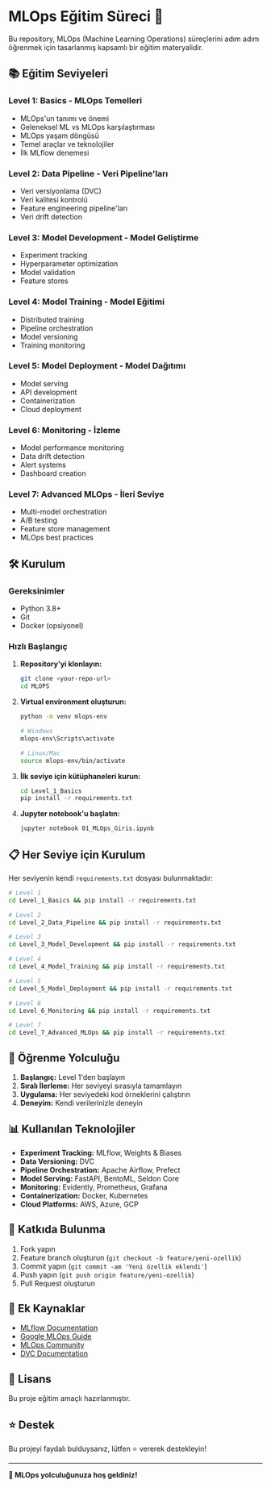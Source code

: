 # MLOps Eğitim Süreci 🚀

Bu repository, MLOps (Machine Learning Operations) süreçlerini adım adım öğrenmek için tasarlanmış kapsamlı bir eğitim materyalidir.

## 📚 Eğitim Seviyeleri

### Level 1: Basics - MLOps Temelleri
- MLOps'un tanımı ve önemi
- Geleneksel ML vs MLOps karşılaştırması
- MLOps yaşam döngüsü
- Temel araçlar ve teknolojiler
- İlk MLflow denemesi

### Level 2: Data Pipeline - Veri Pipeline'ları
- Veri versiyonlama (DVC)
- Veri kalitesi kontrolü
- Feature engineering pipeline'ları
- Veri drift detection

### Level 3: Model Development - Model Geliştirme
- Experiment tracking
- Hyperparameter optimization
- Model validation
- Feature stores

### Level 4: Model Training - Model Eğitimi
- Distributed training
- Pipeline orchestration
- Model versioning
- Training monitoring

### Level 5: Model Deployment - Model Dağıtımı
- Model serving
- API development
- Containerization
- Cloud deployment

### Level 6: Monitoring - İzleme
- Model performance monitoring
- Data drift detection
- Alert systems
- Dashboard creation

### Level 7: Advanced MLOps - İleri Seviye
- Multi-model orchestration
- A/B testing
- Feature store management
- MLOps best practices

## 🛠️ Kurulum

### Gereksinimler
- Python 3.8+
- Git
- Docker (opsiyonel)

### Hızlı Başlangıç

1. **Repository'yi klonlayın:**
   ```bash
   git clone <your-repo-url>
   cd MLOPS
   ```

2. **Virtual environment oluşturun:**
   ```bash
   python -m venv mlops-env
   
   # Windows
   mlops-env\Scripts\activate
   
   # Linux/Mac
   source mlops-env/bin/activate
   ```

3. **İlk seviye için kütüphaneleri kurun:**
   ```bash
   cd Level_1_Basics
   pip install -r requirements.txt
   ```

4. **Jupyter notebook'u başlatın:**
   ```bash
   jupyter notebook 01_MLOps_Giris.ipynb
   ```

## 📋 Her Seviye için Kurulum

Her seviyenin kendi `requirements.txt` dosyası bulunmaktadır:

```bash
# Level 1
cd Level_1_Basics && pip install -r requirements.txt

# Level 2
cd Level_2_Data_Pipeline && pip install -r requirements.txt

# Level 3
cd Level_3_Model_Development && pip install -r requirements.txt

# Level 4
cd Level_4_Model_Training && pip install -r requirements.txt

# Level 5
cd Level_5_Model_Deployment && pip install -r requirements.txt

# Level 6
cd Level_6_Monitoring && pip install -r requirements.txt

# Level 7
cd Level_7_Advanced_MLOps && pip install -r requirements.txt
```

## 🎯 Öğrenme Yolculuğu

1. **Başlangıç:** Level 1'den başlayın
2. **Sıralı İlerleme:** Her seviyeyi sırasıyla tamamlayın
3. **Uygulama:** Her seviyedeki kod örneklerini çalıştırın
4. **Deneyim:** Kendi verilerinizle deneyin

## 📊 Kullanılan Teknolojiler

- **Experiment Tracking:** MLflow, Weights & Biases
- **Data Versioning:** DVC
- **Pipeline Orchestration:** Apache Airflow, Prefect
- **Model Serving:** FastAPI, BentoML, Seldon Core
- **Monitoring:** Evidently, Prometheus, Grafana
- **Containerization:** Docker, Kubernetes
- **Cloud Platforms:** AWS, Azure, GCP

## 🤝 Katkıda Bulunma

1. Fork yapın
2. Feature branch oluşturun (`git checkout -b feature/yeni-ozellik`)
3. Commit yapın (`git commit -am 'Yeni özellik eklendi'`)
4. Push yapın (`git push origin feature/yeni-ozellik`)
5. Pull Request oluşturun

## 📖 Ek Kaynaklar

- [MLflow Documentation](https://mlflow.org/docs/latest/index.html)
- [Google MLOps Guide](https://cloud.google.com/architecture/mlops-continuous-delivery-and-automation-pipelines-in-machine-learning)
- [MLOps Community](https://mlops.community/)
- [DVC Documentation](https://dvc.org/doc)

## 📝 Lisans

Bu proje eğitim amaçlı hazırlanmıştır.

## ⭐ Destek

Bu projeyi faydalı bulduysanız, lütfen ⭐ vererek destekleyin!

---

**🎉 MLOps yolculuğunuza hoş geldiniz!**
